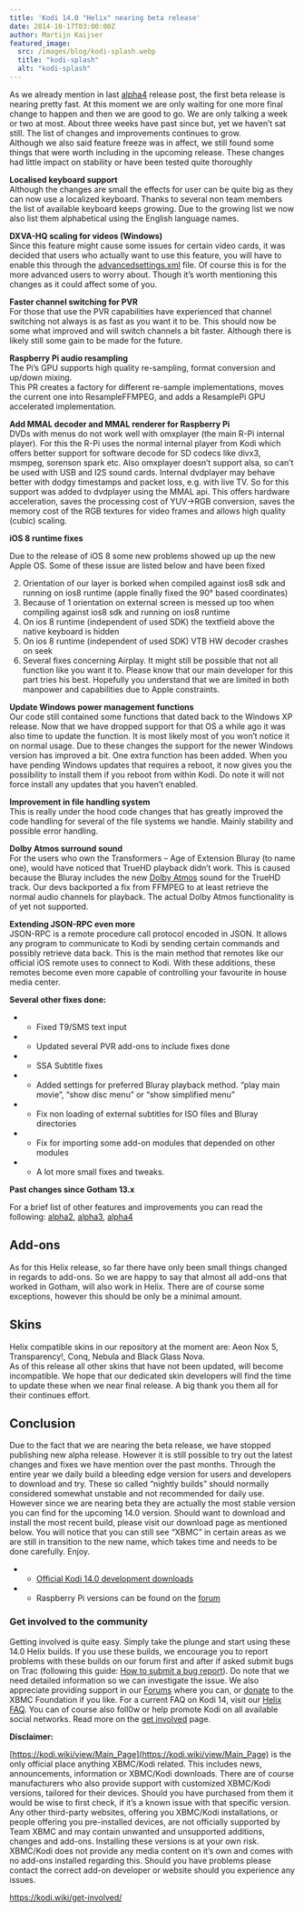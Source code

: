 ```yaml
---
title: 'Kodi 14.0 "Helix" nearing beta release'
date: 2014-10-17T03:00:00Z
author: Martijn Kaijser
featured_image:
  src: /images/blog/kodi-splash.webp
  title: "kodi-splash"
  alt: "kodi-splash"
---
```


As we already mention in last [alpha4](/article/kodi-140-helix-alpha-4) release post, the first beta release is nearing pretty fast. At this moment we are only waiting for one more final change to happen and then we are good to go. We are only talking a week or two at most. About three weeks have past since but, yet we haven’t sat still. The list of changes and improvements continues to grow.  
 Although we also said feature freeze was in affect, we still found some things that were worth including in the upcoming release. These changes had little impact on stability or have been tested quite thoroughly

**Localised keyboard support**  
 Although the changes are small the effects for user can be quite big as they can now use a localized keyboard. Thanks to several non team members the list of available keyboard keeps growing. Due to the growing list we now also list them alphabetical using the English language names.

**DXVA-HQ scaling for videos (Windows)**  
 Since this feature might cause some issues for certain video cards, it was decided that users who actually want to use this feature, you will have to enable this through the [advancedsettings.xml](https://kodi.wiki/view/Advancedsettings.xml) file. Of course this is for the more advanced users to worry about. Though it’s worth mentioning this changes as it could affect some of you.

**Faster channel switching for PVR**  
 For those that use the PVR capabilities have experienced that channel switching not always is as fast as you want it to be. This should now be some what improved and will switch channels a bit faster. Although there is likely still some gain to be made for the future.

**Raspberry Pi audio resampling**  
 The Pi’s GPU supports high quality re-sampling, format conversion and up/down mixing.  
 This PR creates a factory for different re-sample implementations, moves the current one into ResampleFFMPEG, and adds a ResamplePi GPU accelerated implementation.

**Add MMAL decoder and MMAL renderer for Raspberry Pi**  
 DVDs with menus do not work well with omxplayer (the main R-Pi internal player). For this the R-Pi uses the normal internal player from Kodi which offers better support for software decode for SD codecs like divx3, msmpeg, sorenson spark etc. Also omxplayer doesn’t support alsa, so can’t be used with USB and I2S sound cards. Internal dvdplayer may behave better with dodgy timestamps and packet loss, e.g. with live TV. So for this support was added to dvdplayer using the MMAL api. This offers hardware acceleration, saves the processing cost of YUV-\>RGB conversion, saves the memory cost of the RGB textures for video frames and allows high quality (cubic) scaling.

**iOS 8 runtime fixes**

Due to the release of iOS 8 some new problems showed up up the new Apple OS. Some of these issue are listed below and have been fixed

2.  Orientation of our layer is borked when compiled against ios8 sdk and running on ios8 runtime (apple finally fixed the 90° based coordinates)
3.  Because of 1 orientation on external screen is messed up too when compiling against ios8 sdk and running on ios8 runtime
4.  On ios 8 runtime (independent of used SDK) the textfield above the native keyboard is hidden
5.  On ios 8 runtime (independent of used SDK) VTB HW decoder crashes on seek
6.  Several fixes concerning Airplay. It might still be possible that not all function like you want it to. Please know that our main developer for this part tries his best. Hopefully you understand that we are limited in both manpower and capabilities due to Apple constraints.

**Update Windows power management functions**  
 Our code still contained some functions that dated back to the Windows XP release. Now that we have dropped support for that OS a while ago it was also time to update the function. It is most likely most of you won’t notice it on normal usage. Due to these changes the support for the newer Windows version has improved a bit. One extra function has been added. When you have pending Windows updates that requires a reboot, it now gives you the possibility to install them if you reboot from within Kodi. Do note it will not force install any updates that you haven’t enabled.

**Improvement in file handling system**  
 This is really under the hood code changes that has greatly improved the code handling for several of the file systems we handle. Mainly stability and possible error handling.

**Dolby Atmos surround sound**  
 For the users who own the Transformers – Age of Extension Bluray (to name one), would have noticed that TrueHD playback didn’t work. This is caused because the Bluray includes the new [Dolby Atmos](https://www.dolby.com/technologies/dolby-atmos/) sound for the TrueHD track. Our devs backported a fix from FFMPEG to at least retrieve the normal audio channels for playback. The actual Dolby Atmos functionality is of yet not supported.

**Extending JSON-RPC even more**  
 JSON-RPC is a remote procedure call protocol encoded in JSON. It allows any program to communicate to Kodi by sending certain commands and possibly retrieve data back. This is the main method that remotes like our official iOS remote uses to connect to Kodi. With these additions, these remotes become even more capable of controlling your favourite in house media center.

**Several other fixes done:**

- - Fixed T9/SMS text input
- - Updated several PVR add-ons to include fixes done
- - SSA Subtitle fixes
- - Added settings for preferred Bluray playback method. “play main movie”, “show disc menu” or “show simplified menu”
- - Fix non loading of external subtitles for ISO files and Bluray directories
- - Fix for importing some add-on modules that depended on other modules
- - A lot more small fixes and tweaks.

**Past changes since Gotham 13.x**

For a brief list of other features and improvements you can read the following: [alpha2](https://kodi.wiki/kodi-14-0-helix-alpha-2/), [alpha3](https://kodi.wiki/kodi-14-0-helix-alpha-3/), [alpha4](https://kodi.wiki/kodi-14-0-helix-alpha-4/)

## Add-ons

As for this Helix release, so far there have only been small things changed in regards to add-ons. So we are happy to say that almost all add-ons that worked in Gotham, will also work in Helix. There are of course some exceptions, however this should be only be a minimal amount.

## Skins

Helix compatible skins in our repository at the moment are: Aeon Nox 5, Transparency!, Conq, Nebula and Black Glass Nova.  
 As of this release all other skins that have not been updated, will become incompatible. We hope that our dedicated skin developers will find the time to update these when we near final release. A big thank you them all for their continues effort.

## Conclusion

Due to the fact that we are nearing the beta release, we have stopped publishing new alpha release. However it is still possible to try out the latest changes and fixes we have mention over the past months. Through the entire year we daily build a bleeding edge version for users and developers to download and try. These so called “nightly builds” should normally considered somewhat unstable and not recommended for daily use. However since we are nearing beta they are actually the most stable version you can find for the upcoming 14.0 version. Should want to download and install the most recent build, please visit our download page as mentioned below. You will notice that you can still see “XBMC” in certain areas as we are still in transition to the new name, which takes time and needs to be done carefully. Enjoy.

- - [Official Kodi 14.0 development downloads](https://kodi.wiki/download/)
- - Raspberry Pi versions can be found on the [forum](https://forum.kodi.tv/forumdisplay.php?fid=166)

### Get involved to the community

Getting involved is quite easy. Simply take the plunge and start using these 14.0 Helix builds. If you use these builds, we encourage you to report problems with these builds on our forum first and after if asked submit bugs on Trac (following this guide: [How to submit a bug report](https://kodi.wiki/view/HOW-TO:Submit_a_bug_report)). Do note that we need detailed information so we can investigate the issue. We also appreciate providing support in our [Forums](https://forum.kodi.tv/ "XBMC Forums") where you can, or [donate](https://kodi.wiki/contribute/donate/ "XBMC Foundation Donations") to the XBMC Foundation if you like. For a current FAQ on Kodi 14, visit our [Helix FAQ](<https://kodi.wiki/view/Kodi_v14_(Helix)_FAQ>). You can of course also foll0w or help promote Kodi on all available social networks. Read more on the [get involved](/get-involved) page.

**Disclaimer:**

[https://kodi.wiki/view/Main_Page](https://kodi.wiki/view/Main_Page) is the only official place anything XBMC/Kodi related. This includes news, announcements, information or XBMC/Kodi downloads. There are of course manufacturers who also provide support with customized XBMC/Kodi versions, tailored for their devices. Should you have purchased from them it would be wise to first check, if it’s a known issue with that specific version. Any other third-party websites, offering you XBMC/Kodi installations, or people offering you pre-installed devices, are not officially supported by Team XBMC and may contain unwanted and unsupported additions, changes and add-ons. Installing these versions is at your own risk. XBMC/Kodi does not provide any media content on it’s own and comes with no add-ons installed regarding this. Should you have problems please contact the correct add-on developer or website should you experience any issues.

<https://kodi.wiki/get-involved/>
